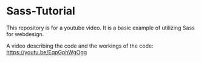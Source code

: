 # Sass-Tutorial
This repository is for a youtube video.
It is a basic example of utilizing Sass for webdesign.

A video describing the code and the workings of the code:
https://youtu.be/EqpGphWgOgg
